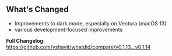 ## What's Changed
* Improvements to dark mode, especially on Ventura (macOS 13)
* various development-focused improvements

**Full Changelog**: https://github.com/yshavit/whatdid/compare/v0.1.13...v0.1.14
